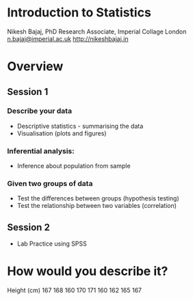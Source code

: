 # Introduction to Statistics


Nikesh Bajaj,
PhD Research Associate, 
Imperial Collage London 
n.bajaj@imperial.ac.uk http://nikeshbajaj.in


# Overview

## Session 1

### Describe your data
* Descriptive statistics  - summarising the data
* Visualisation (plots and figures)
### Inferential analysis:
* Inference about population from sample
### Given two groups of data
* Test the differences between groups (hypothesis testing)
* Test the relationship between two variables (correlation)

## Session 2
* Lab Practice using SPSS


# How would you describe it?
Height (cm)
167
168
160
170
171
160
162
165
167




